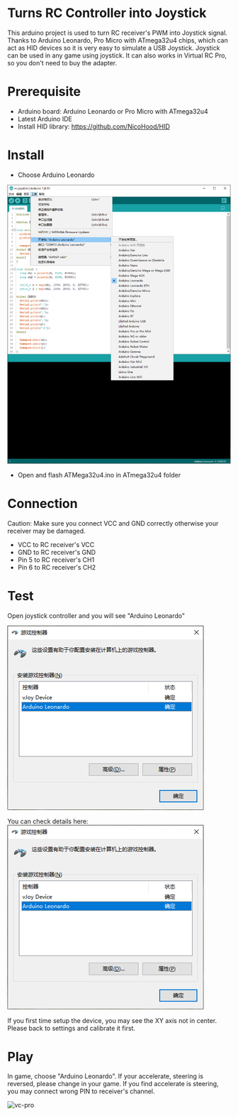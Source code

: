 Turns RC Controller into Joystick
==========

This arduino project is used to turn RC receiver's PWM into Joystick signal. Thanks to Arduino Leonardo, Pro Micro with ATmega32u4 chips, which can act as HID devices so it is very easy to simulate a USB Joystick. Joystick can be used in any game using joystick. It can also works in Virtual RC Pro, so you don't need to buy the adapter.

# Prerequisite

* Arduino board: Arduino Leonardo or Pro Micro with ATmega32u4
* Latest Arduino IDE
* Install HID library: https://github.com/NicoHood/HID

# Install

* Choose Arduino Leonardo

![Arduino](./resources/arduino.PNG)

* Open and flash ATMega32u4.ino in ATmega32u4 folder

# Connection

Caution: Make sure you connect VCC and GND correctly otherwise your receiver may be damaged.
* VCC to RC receiver's VCC
* GND to RC receiver's GND
* Pin 5 to RC receiver's CH1
* Pin 6 to RC receiver's CH2

# Test

Open joystick controller and you will see "Arduino Leonardo"

![Joystick](./resources/joystick.png)

You can check details here:
![details](./resources/joystick.png)

If you first time setup the device, you may see the XY axis not in center. Please back to settings and calibrate it first.

# Play

In game, choose "Arduino Leonardo". If your accelerate, steering is reversed, please change in your game. If you find accelerate is steering, you may connect wrong PIN to receiver's channel.

![vc-pro](./resources/vc-pro.png)
